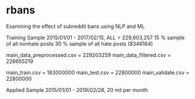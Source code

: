 # rbans
Examining the effect of subreddit bans using NLP and ML

Training Sample 2015/01/01 - 2017/02/15, ALL = 229,603,257
15 % sample of all nonhate posts
30 % sample of all hate posts (8346164)

main_data_preprocessed.csv = 229203259
main_data_filtered.csv = 228655219

main_train.csv = 183000000
main_test.csv = 22800000
main_validate.csv = 22800000

Applied Sample 2015/01/01 - 2019/02/28, 20 mil per month 
